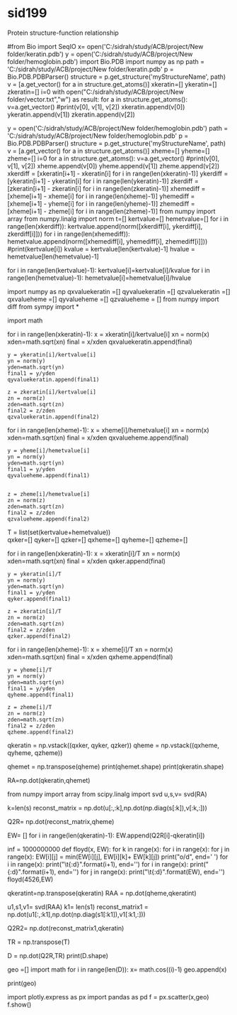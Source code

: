 # sid199
Protein structure-function relationship

#from Bio import SeqIO
x= open('C:/sidrah/study/ACB/project/New folder/keratin.pdb')
y = open('C:/sidrah/study/ACB/project/New folder/hemoglobin.pdb')
import Bio.PDB
import numpy as np
path = 'C:/sidrah/study/ACB/project/New folder/keratin.pdb'
p = Bio.PDB.PDBParser()
structure = p.get_structure('myStructureName', path)
v = [a.get_vector() for a in structure.get_atoms()]
xkeratin=[]
ykeratin=[]
zkeratin=[]
i=0
with open("C:/sidrah/study/ACB/project/New folder/vector.txt","w") as result:
    for a in structure.get_atoms():
        v=a.get_vector()
        #print(v[0], v[1], v[2])
        xkeratin.append(v[0])
        ykeratin.append(v[1])
        zkeratin.append(v[2])

y = open('C:/sidrah/study/ACB/project/New folder/hemoglobin.pdb')
path = 'C:/sidrah/study/ACB/project/New folder/hemoglobin.pdb'
p = Bio.PDB.PDBParser()
structure = p.get_structure('myStructureName', path)
v = [a.get_vector() for a in structure.get_atoms()]
xheme=[]
yheme=[]
zheme=[]
i=0
for a in structure.get_atoms():
    v=a.get_vector()
    #print(v[0], v[1], v[2])
    xheme.append(v[0])
    yheme.append(v[1])
    zheme.append(v[2])
xkerdiff = [xkeratin[i+1] - xkeratin[i] for i in range(len(xkeratin)-1)]
ykerdiff = [ykeratin[i+1] - ykeratin[i] for i in range(len(ykeratin)-1)]
zkerdiff = [zkeratin[i+1] - zkeratin[i] for i in range(len(zkeratin)-1)]
xhemediff = [xheme[i+1] - xheme[i] for i in range(len(xheme)-1)]
yhemediff = [xheme[i+1] - yheme[i] for i in range(len(yheme)-1)]
zhemediff = [xheme[i+1] - zheme[i] for i in range(len(zheme)-1)]
from numpy import array
from numpy.linalg import norm
t=[]
kertvalue=[]
hemetvalue=[]
for i in range(len(xkerdiff)):
    kertvalue.append(norm([xkerdiff[i], ykerdiff[i], zkerdiff[i]]))
for i in range(len(xhemediff)):
    hemetvalue.append(norm([xhemediff[i], yhemediff[i], zhemediff[i]]))
    #print(kertvalue[i])
kvalue = kertvalue[len(kertvalue)-1]
hvalue = hemetvalue[len(hemetvalue)-1]

for i in range(len(kertvalue)-1):
    kertvalue[i]=kertvalue[i]/kvalue
for i in range(len(hemetvalue)-1):
    hemetvalue[i]=hemetvalue[i]/hvalue
    
    
    
import numpy as np
qxvaluekeratin =[]
qyvaluekeratin =[]
qzvaluekeratin =[]
qxvalueheme =[]
qyvalueheme =[]
qzvalueheme = []
from numpy import diff
from sympy import *

import math

for i in range(len(xkeratin)-1):
    x = xkeratin[i]/kertvalue[i]
    xn = norm(x)
    xden=math.sqrt(xn)
    final = x/xden
    qxvaluekeratin.append(final)
    
    
    y = ykeratin[i]/kertvalue[i]
    yn = norm(y)
    yden=math.sqrt(yn)
    final1 = y/yden
    qyvaluekeratin.append(final1)
    
    z = zkeratin[i]/kertvalue[i]
    zn = norm(z)
    zden=math.sqrt(zn)
    final2 = z/zden
    qzvaluekeratin.append(final2)
    
    
for i in range(len(xheme)-1):
    x = xheme[i]/hemetvalue[i]
    xn = norm(x)
    xden=math.sqrt(xn)
    final = x/xden
    qxvalueheme.append(final)
    
    y = yheme[i]/hemetvalue[i]
    yn = norm(y)
    yden=math.sqrt(yn)
    final1 = y/yden
    qyvalueheme.append(final1)
    
    
    z = zheme[i]/hemetvalue[i]
    zn = norm(z)
    zden=math.sqrt(zn)
    final2 = z/zden
    qzvalueheme.append(final2)

T = list(set(kertvalue+hemetvalue))    
qxker=[]
qyker=[]
qzker=[]
qxheme=[]
qyheme=[]
qzheme=[]

for i in range(len(xkeratin)-1):
    x = xkeratin[i]/T
    xn = norm(x)
    xden=math.sqrt(xn)
    final = x/xden
    qxker.append(final)
    
    
    y = ykeratin[i]/T
    yn = norm(y)
    yden=math.sqrt(yn)
    final1 = y/yden
    qyker.append(final1)
    
    z = zkeratin[i]/T
    zn = norm(z)
    zden=math.sqrt(zn)
    final2 = z/zden
    qzker.append(final2)

for i in range(len(xheme)-1):
    x = xheme[i]/T
    xn = norm(x)
    xden=math.sqrt(xn)
    final = x/xden
    qxheme.append(final)
    
    
    y = yheme[i]/T
    yn = norm(y)
    yden=math.sqrt(yn)
    final1 = y/yden
    qyheme.append(final1)
    
    z = zheme[i]/T
    zn = norm(z)
    zden=math.sqrt(zn)
    final2 = z/zden
    qzheme.append(final2)

qkeratin = np.vstack((qxker, qyker, qzker))
qheme = np.vstack((qxheme, qyheme, qzheme))

qhemet = np.transpose(qheme)
print(qhemet.shape)
print(qkeratin.shape)

RA=np.dot(qkeratin,qhemet)


from numpy import array
from scipy.linalg import svd
u,s,v= svd(RA)

k=len(s)
reconst_matrix = np.dot(u[:,:k],np.dot(np.diag(s[:k]),v[:k,:]))

Q2R= np.dot(reconst_matrix,qheme)

EW= []
for i in range(len(qkeratin)-1):
    EW.append(Q2R[i]-qkeratin[i])


inf = 1000000000
def floyd(x, EW):
    for k in range(x):
        for i in range(x):
            for j in range(x):
                EW[i][j] = min(EW[i][j], EW[i][k]+ EW[k][j])
    print("o/d", end=' ')
    for i in range(x):
        print("\t{:d}".format(i+1), end='')
    for i in range(x):
        print("{:d}".format(i+1), end='')
        for j in range(x):
            print("\t{:d}".format(EW), end='')
floyd(4526,EW)
        
    
qkeratint=np.transpose(qkeratin)
RAA = np.dot(qheme,qkeratint)

u1,s1,v1= svd(RAA)
k1= len(s1)
reconst_matrix1 = np.dot(u1[:,:k1],np.dot(np.diag(s1[:k1]),v1[:k1,:]))

Q2R2= np.dot(reconst_matrix1,qkeratin)

TR = np.transpose(T)

D = np.dot(Q2R,TR)
print(D.shape)

geo =[]
import math
for i in range(len(D)):
    x= math.cos((i)-1)
    geo.append(x)
    
print(geo)

import plotly.express as px
import pandas as pd
f = px.scatter(x,geo)
f.show()


